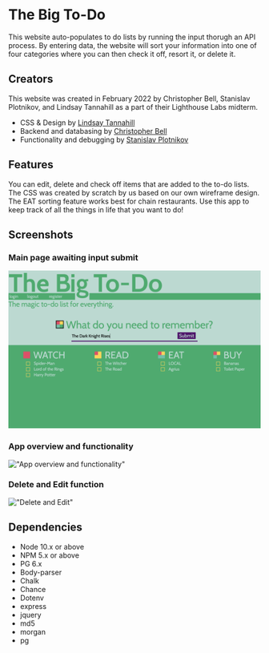 
# The Big To-Do 

This website auto-populates to do lists by running the input thorugh an API process. By entering data, the website will sort your information into one of four categories where you can then check it off, resort it, or delete it. 

## Creators 
This website was created in February 2022 by Christopher Bell, Stanislav Plotnikov, and Lindsay Tannahill as a part of their Lighthouse Labs midterm. 

- CSS & Design by [Lindsay Tannahill](https://github.com/lbtannahill) 
- Backend and databasing by [Christopher Bell](https://github.com/CBBell99)
- Functionality and debugging by [Stanislav Plotnikov](https://github.com/Stas74)

## Features

You can edit, delete and check off items that are added to the to-do lists. The CSS was created by scratch by us based on our own wireframe design. The EAT sorting feature works best for chain restaurants. Use this app to keep track of all the things in life that you want to do! 

## Screenshots

### Main page awaiting input submit
!["Main page awaiting input submit"](https://github.com/CBBell99/smart-to-do-list/blob/master/pictures/Mainpagewithinput.png)

### App overview and functionality
!["App overview and functionality"](https://github.com/CBBell99/smart-to-do-list/blob/feature/edit/pictures/Overview_animation.gif)

### Delete and Edit function
!["Delete and Edit"](https://github.com/CBBell99/smart-to-do-list/blob/feature/edit/pictures/Delete_and_Edit_animation.gif)

## Dependencies

- Node 10.x or above
- NPM 5.x or above
- PG 6.x
- Body-parser
- Chalk
- Chance
- Dotenv
- express
- jquery
- md5
- morgan
- pg
